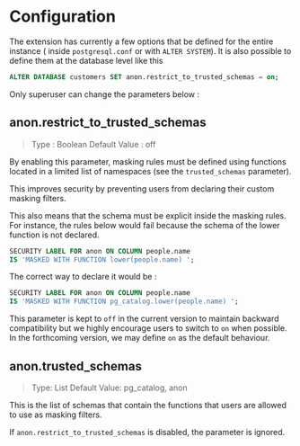 Configuration
===============================================================================

The extension has currently a few options that be defined for the entire
instance ( inside `postgresql.conf` or with `ALTER SYSTEM`). It is also possible
to define them at the database level like this

```sql
ALTER DATABASE customers SET anon.restrict_to_trusted_schemas = on;
```

Only superuser can change the parameters below :


anon.restrict_to_trusted_schemas
--------------------------------------------------------------------------------

> Type : Boolean
> Default Value : off

By enabling this parameter, masking rules must be defined using functions
located in a limited list of namespaces (see the `trusted_schemas` parameter).

This improves security by preventing users from declaring their custom masking
filters.

This also means that the schema must be explicit inside the masking rules. For
instance, the rules below would fail because the schema of the lower function
is not declared.

```sql
SECURITY LABEL FOR anon ON COLUMN people.name
IS 'MASKED WITH FUNCTION lower(people.name) ';
```

The correct way to declare it would be :

```sql
SECURITY LABEL FOR anon ON COLUMN people.name
IS 'MASKED WITH FUNCTION pg_catalog.lower(people.name) ';
```

This parameter is kept to `off` in the current version to maintain backward
compatibility but we highly encourage users to switch to `on` when possible.
In the forthcoming version, we may define `on` as the default behaviour.


anon.trusted_schemas
--------------------------------------------------------------------------------

> Type: List
> Default Value: pg_catalog, anon

This is the list of schemas that contain the functions that users are allowed to
use as masking filters.

If `anon.restrict_to_trusted_schemas` is disabled, the parameter is ignored.



